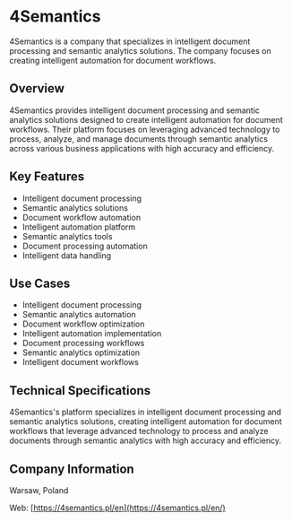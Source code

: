 # 4Semantics

4Semantics is a company that specializes in intelligent document processing and semantic analytics solutions. The company focuses on creating intelligent automation for document workflows.

## Overview

4Semantics provides intelligent document processing and semantic analytics solutions designed to create intelligent automation for document workflows. Their platform focuses on leveraging advanced technology to process, analyze, and manage documents through semantic analytics across various business applications with high accuracy and efficiency.

## Key Features

- Intelligent document processing
- Semantic analytics solutions
- Document workflow automation
- Intelligent automation platform
- Semantic analytics tools
- Document processing automation
- Intelligent data handling

## Use Cases

- Intelligent document processing
- Semantic analytics automation
- Document workflow optimization
- Intelligent automation implementation
- Document processing workflows
- Semantic analytics optimization
- Intelligent document workflows

## Technical Specifications

4Semantics's platform specializes in intelligent document processing and semantic analytics solutions, creating intelligent automation for document workflows that leverage advanced technology to process and analyze documents through semantic analytics with high accuracy and efficiency.

## Company Information

Warsaw, Poland

Web: [https://4semantics.pl/en](https://4semantics.pl/en/) 